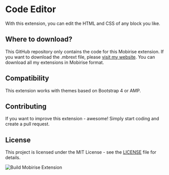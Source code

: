 # Code Editor
With this extension, you can edit the HTML and CSS of any block you like.

## Where to download?
This GitHub repository only contains the code for this Mobirise extension. If you want to download the .mbrext file, please [visit my website](https://witsec.nl). You can download all my extensions in Mobirise format.

## Compatibility
This extension works with themes based on Bootstrap 4 or AMP.

## Contributing
If you want to improve this extension - awesome! Simply start coding and create a pull request.

## License
This project is licensed under the MIT License - see the [LICENSE](LICENSE) file for details.

![Build Mobirise Extension](https://github.com/TWINGSISTER/mobirise-code-editor/workflows/Build%20Mobirise%20Extension/badge.svg)

